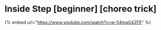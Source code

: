 # Inside Step \[beginner] \[choreo trick]

{% embed url="https://www.youtube.com/watch?v=w-54maG4ZFE" %}
